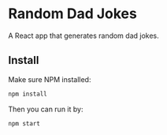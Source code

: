 # Random Dad Jokes
A React app that generates random dad jokes.


## Install

Make sure NPM installed:
```sh
npm install
```

Then you can run it by:
```sh
npm start
```
